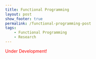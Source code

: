 ```yaml
---
title: Functional Programming
layout: post
show_footer: true
permalink: /functional-programming-post
tags:
    - Functional Programming
    - Research
---
```


<span style="color: red">Under Development!</span>

<!-- ---
{: data-content="footnotes"} -->
